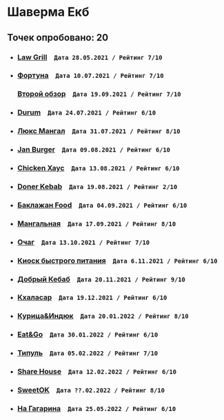 # Шаверма Екб
## Точек опробовано: 20

- ### [Law Grill](https://vk.com/wall-94096426_19270)  ``` Дата 28.05.2021 / Рейтинг 7/10 ```
- ### [Фортуна](https://vk.com/wall-94096426_19283)  ``` Дата 10.07.2021 / Рейтинг 7/10 ``` 
  ### [Второй обзор](https://vk.com/wall-94096426_19734)  ``` Дата 19.09.2021 / Рейтинг 7/10 ```
- ### [Durum](https://vk.com/wall-94096426_19355)  ``` Дата 24.07.2021 / Рейтинг 6/10 ```
- ### [Люкс Мангал](https://vk.com/wall-94096426_19383)  ``` Дата 31.07.2021 / Рейтинг 8/10 ```
- ### [Jan Burger](https://vk.com/wall-94096426_19428)  ``` Дата 09.08.2021 / Рейтинг 6/10 ```
- ### [Chicken Хаус](https://vk.com/wall-94096426_19452)  ``` Дата 13.08.2021 / Рейтинг 6/10 ```
- ### [Doner Kebab](https://vk.com/wall-94096426_19558)  ``` Дата 19.08.2021 / Рейтинг 2/10 ```
- ### [Баклажан Food](https://vk.com/wall-94096426_19579)  ``` Дата 04.09.2021 / Рейтинг 6/10 ```
- ### [Мангальная](https://vk.com/wall-94096426_19677)  ``` Дата 17.09.2021 / Рейтинг 8/10 ```
- ### [Очаг](https://vk.com/wall-94096426_19935)  ``` Дата 13.10.2021 / Рейтинг 7/10 ```
- ### [Киоск быстрого питания](https://vk.com/wall-94096426_19935)  ``` Дата 6.11.2021 / Рейтинг 6/10 ```
- ### [Добрый Кебаб](https://vk.com/wall-94096426_20031)  ``` Дата 20.11.2021 / Рейтинг 9/10 ```
- ### [Кхаласар](https://vk.com/wall-94096426_20153)  ``` Дата 19.12.2021 / Рейтинг 6/10 ```
- ### [Курица&Индюк](https://vk.com/wall-94096426_20234)  ``` Дата 20.01.2022 / Рейтинг 8/10 ```
- ### [Eat&Go](https://vk.com/wall-94096426_20289)  ``` Дата 30.01.2022 / Рейтинг 6/10 ```
- ### [Типуль](https://vk.com/wall-94096426_20361)  ``` Дата 05.02.2022 / Рейтинг 7/10 ```
- ### [Share House](https://vk.com/wall-94096426_20490)  ``` Дата 12.02.2022 / Рейтинг 6/10 ```
- ### [SweetOK](https://vk.com/wall-94096426_20534)  ``` Дата ??.02.2022 / Рейтинг 8/10 ```
- ### [На Гагарина](https://vk.com/wall-94096426_20843)  ``` Дата 25.05.2022 / Рейтинг 6/10 ```
